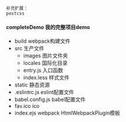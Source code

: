 ```
补充扩展：
postcss
```
#### completeDemo 我的完整项目demo
- build webpack构建文件
- src 生产文件
  - images 图片文件夹
  - locales 国际化目录
  - entry.js 入口函数
  - index.less 样式文件
- static 静态资源
- .eslintrc.js eslint配置文件
- babel.config.js babel配置文件
- fav.ico ico
- index.ejs webpack HtmlWebpackPlugin模板